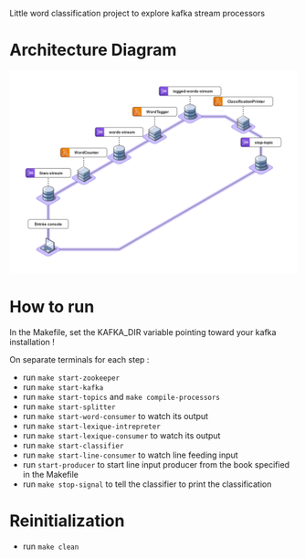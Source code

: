 Little word classification project to explore kafka stream processors

# Architecture Diagram


![Architecture Diagram](./diagram.png)
# How to run

In the Makefile, set the KAFKA_DIR variable pointing toward your kafka installation !

On separate terminals for each step :

- run `make start-zookeeper`
- run `make start-kafka`
- run `make start-topics` and `make compile-processors`
- run `make start-splitter`
- run `make start-word-consumer` to watch its output
- run `make start-lexique-intrepreter`
- run `make start-lexique-consumer` to watch its output
- run `make start-classifier`
- run `make start-line-consumer` to watch line feeding input
- run `start-producer` to start line input producer from the book specified in the Makefile
- run `make stop-signal` to tell the classifier to print the classification

# Reinitialization
- run `make clean`